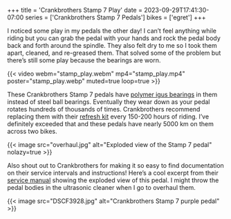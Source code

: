 +++
title = 'Crankbrothers Stamp 7 Play'
date = 2023-09-29T17:41:30-07:00
series = ['Crankbrothers Stamp 7 Pedals']
bikes = ['egret']
+++

I noticed some play in my pedals the other day! I can’t feel anything while riding but you can grab the pedal with your hands and rock the pedal body back and forth around the spindle. They also felt dry to me so I took them apart, cleaned, and re-greased them. That solved some of the problem but there’s still some play because the bearings are worn.

{{< video webm="stamp_play.webm" mp4="stamp_play.mp4" poster="stamp_play.webp" muted=true loop=true >}}

These Crankbrothers Stamp 7 pedals have [polymer igus bearings](https://web.archive.org/web/20230929223318/https://www.igus.eu/info/plain-bearings-crank-mountain-bike-pedal) in them instead of steel ball bearings. Eventually they wear down as your pedal rotates hundreds of thousands of times. Crankbrothers recommend replacing them with their [refresh kit](https://www.crankbrothers.com/collections/pedal-accessories/products/pedal-refresh-kit-stamp-7-11) every 150-200 hours of riding. I’ve definitely exceeded that and these pedals have nearly 5000 km on them across two bikes.

{{< image src="overhaul.jpg" alt="Exploded view of the Stamp 7 pedal" nolazy=true >}}

Also shout out to Crankbrothers for making it so easy to find documentation on their service intervals and instructions! Here’s a cool excerpt from their [service manual](https://crankbrothers.zendesk.com/hc/en-us/articles/115004284194-Stamp-Technical-Documents) showing the exploded view of this pedal. I might throw the pedal bodies in the ultrasonic cleaner when I go to overhaul them.

{{< image src="DSCF3928.jpg" alt="Crankbrothers Stamp 7 purple pedal" >}}
